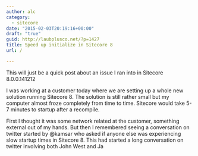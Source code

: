 ```yaml
---
author: alc
category:
  - sitecore
date: "2015-02-03T20:19:16+00:00"
draft: "true"
guid: http://laubplusco.net/?p=1427
title: Speed up initialize in Sitecore 8
url: /

---
```

This will just be a quick post about an issue I ran into in Sitecore 8.0.0.141212

I was working at a customer today where we are setting up a whole new solution running Sitecore 8. The solution is still rather small but my computer almost froze completely from time to time. Sitecore would take 5-7 minutes to startup after a recompile.

First I thought it was some network related at the customer, something external out of my hands. But then I remembered seeing a conversation on twitter started by @kamsar who asked if anyone else was experiencing slow startup times in Sitecore 8. This had started a long conversation on twitter involving both John West and Ja
